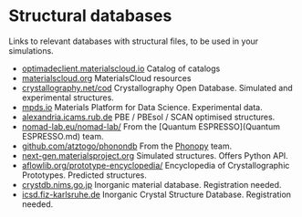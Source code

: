 # Structural databases

Links to relevant databases with structural files, to be used in your simulations.  

- [optimadeclient.materialscloud.io](https://optimadeclient.materialscloud.io/) Catalog of catalogs
- [materialscloud.org](https://www.materialscloud.org/)  MaterialsCloud resources
- [crystallography.net/cod](http://crystallography.net/cod/) Crystallography Open Database. Simulated and experimental structures.
- [mpds.io](https://mpds.io/) Materials Platform for Data Science. Experimental data.
- [alexandria.icams.rub.de](https://alexandria.icams.rub.de/) PBE / PBEsol / SCAN optimised structures.
- [nomad-lab.eu/nomad-lab/](https://nomad-lab.eu/nomad-lab/) From the [Quantum ESPRESSO](Quantum ESPRESSO.md) team.
- [github.com/atztogo/phonondb](https://github.com/atztogo/phonondb) From the [Phonopy](https://phonopy.github.io/phonopy/) team.
- [next-gen.materialsproject.org](https://next-gen.materialsproject.org/) Simulated structures. Offers Python API.
- [aflowlib.org/prototype-encyclopedia/](http://aflowlib.org/prototype-encyclopedia/) Encyclopedia of Crystallographic Prototypes. Predicted structures.
- [crystdb.nims.go.jp](https://crystdb.nims.go.jp/) Inorganic material database. Registration needed.
- [icsd.fiz-karlsruhe.de](https://icsd.fiz-karlsruhe.de/index.xhtml) Inorganic Crystal Structure Database. Registration needed.

